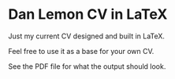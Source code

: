 Dan Lemon CV in LaTeX
=============

Just my current CV designed and built in LaTeX.

Feel free to use it as a base for your own CV.

See the PDF file for what the output should look.
